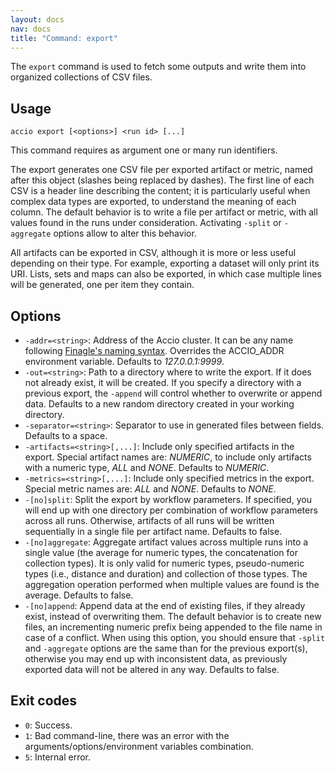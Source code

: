 ```yaml
---
layout: docs
nav: docs
title: "Command: export"
---
```


The `export` command is used to fetch some outputs and write them into organized collections of CSV files.

## Usage
```
accio export [<options>] <run id> [...]
```

This command requires as argument one or many run identifiers.

The export generates one CSV file per exported artifact or metric, named after this object (slashes being replaced by dashes).
The first line of each CSV is a header line describing the content;
it is particularly useful when complex data types are exported, to understand the meaning of each column.
The default behavior is to write a file per artifact or metric, with all values found in the runs under consideration.
Activating `-split` or `-aggregate` options allow to alter this behavior.

All artifacts can be exported in CSV, although it is more or less useful depending on their type.
For example, exporting a dataset will only print its URI.
Lists, sets and maps can also be exported, in which case multiple lines will be generated, one per item they contain.

## Options
* `-addr=<string>`: Address of the Accio cluster.
It can be any name following [Finagle's naming syntax](https://twitter.github.io/finagle/guide/Names.html).
Overrides the ACCIO_ADDR environment variable.
Defaults to *127.0.0.1:9999*.
* `-out=<string>`: Path to a directory where to write the export.
If it does not already exist, it will be created.
If you specify a directory with a previous export, the `-append` will control whether to overwrite or append data.
Defaults to a new random directory created in your working directory.
* `-separator=<string>`: Separator to use in generated files between fields.
Defaults to a space.
* `-artifacts=<string>[,...]`: Include only specified artifacts in the export.
Special artifact names are: *NUMERIC*, to include only artifacts with a numeric type, *ALL* and *NONE*.
Defaults to *NUMERIC*.
* `-metrics=<string>[,...]`: Include only specified metrics in the export.
Special metric names are: *ALL* and *NONE*.
Defaults to *NONE*.
* `-[no]split`: Split the export by workflow parameters.
If specified, you will end up with one directory per combination of workflow parameters across all runs.
Otherwise, artifacts of all runs will be written sequentially in a single file per artifact name.
Defaults to false.
* `-[no]aggregate`: Aggregate artifact values across multiple runs into a single value (the average for numeric types, the concatenation for collection types).
It is only valid for numeric types, pseudo-numeric types (i.e., distance and duration) and collection of those types.
The aggregation operation performed when multiple values are found is the average.
Defaults to false.
* `-[no]append`: Append data at the end of existing files, if they already exist, instead of overwriting them.
The default behavior is to create new files, an incrementing numeric prefix being appended to the file name in case of a conflict.
When using this option, you should ensure that `-split` and `-aggregate` options are the same than for the previous export(s), otherwise you may end up with inconsistent data, as previously exported data will not be altered in any way.
Defaults to false.

## Exit codes
* `0`: Success.
* `1`: Bad command-line, there was an error with the arguments/options/environment variables combination.
* `5`: Internal error.
